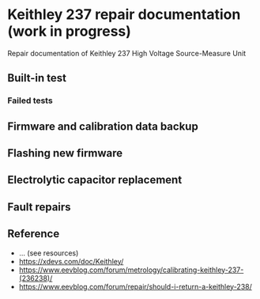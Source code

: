 # Keithley 237 repair documentation (work in progress)

Repair documentation of Keithley 237 High Voltage Source-Measure Unit

## Built-in test

### Failed tests

## Firmware and calibration data backup

## Flashing new firmware

## Electrolytic capacitor replacement

## Fault repairs

## Reference

- ... (see resources)
- https://xdevs.com/doc/Keithley/
- https://www.eevblog.com/forum/metrology/calibrating-keithley-237-(236238)/
- https://www.eevblog.com/forum/repair/should-i-return-a-keithley-238/
